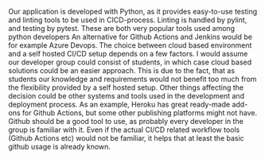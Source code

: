 Our application is developed with Python, as it provides easy-to-use testing and linting tools to be used in CICD-process. Linting is handled by pylint, and testing by pytest. These are both very popular tools used among python developers
An alternative for Github Actions and Jenkins would be for example Azure Devops.
The choice between cloud based environment and a self hosted CI/CD setup depends on a few factors. I would assume our developer group could consist of students, in which case cloud based solutions could be an easier approach. This is due to the fact, that as students our knowledge and requirements would not benefit too much from the flexibility provided by a self hosted setup.
Other things affecting the decision could be other systems and tools used in the development and deployment process. As an example, Heroku has great ready-made add-ons for Github Actions, but some other publishing platforms might not have.
Github should be a good tool to use, as probably every developer in the group is familiar with it. Even if the actual CI/CD related workflow tools (Github Actions etc) would not be familiar, it helps that at least the basic github usage is already known.
